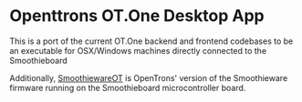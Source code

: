 # Openttrons OT.One Desktop App

This is a port of the current OT.One backend and frontend codebases to be an executable for OSX/Windows machines directly connected to the Smoothieboard

Additionally, [SmoothiewareOT](https://github.com/Opentrons/SmoothiewareOT) is OpenTrons' version of the Smoothieware firmware running on the Smoothieboard microcontroller board.